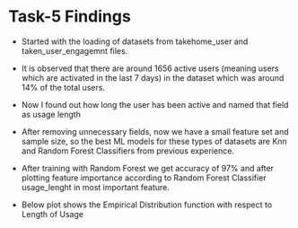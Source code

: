 # Task-5 Findings

- Started with the loading of datasets from takehome_user and taken_user_engagemnt files.

- It is observed that there are around 1656 active users (meaning users which are activated in the last 7 days) in the dataset which was around 14% of the total users.

- Now I found out how long the user has been active and named that field as usage length

- After removing unnecessary fields, now we have a small feature set and sample size, so the best ML models for these types of datasets are Knn and Random Forest Classifiers from previous experience.

- After training with Random Forest we get accuracy of 97% and after plotting feature importance according to Random Forest Classifier usage_lenght in most important feature.

- Below plot shows the Empirical Distribution function with respect to Length of Usage 
